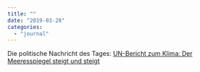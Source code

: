 ```yaml
---
title: ""
date: "2019-03-28"
categories: 
  - "journal"
---
```


Die politische Nachricht des Tages: [UN-Bericht zum Klima: Der Meeresspiegel steigt und steigt](https://www.tagesschau.de/ausland/klimawandel-141.html "UN-Bericht zum Klima: Der Meeresspiegel steigt und steigt | tagesschau.de")
